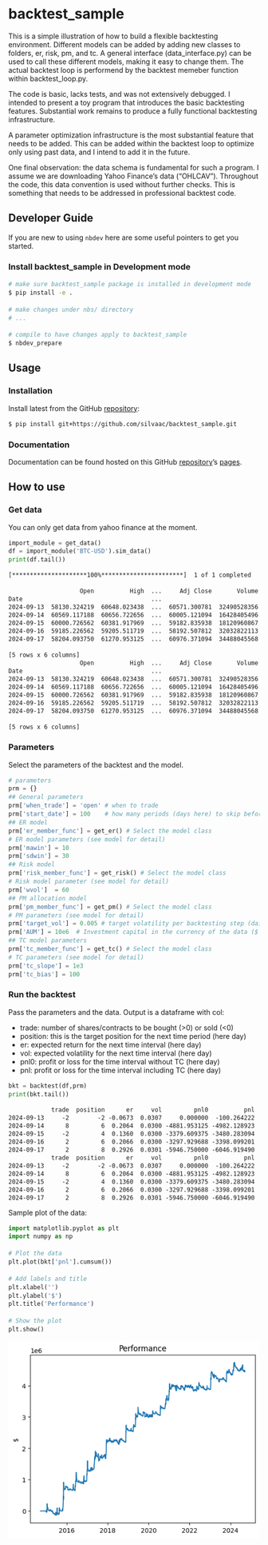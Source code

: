 # backtest_sample

<!-- WARNING: THIS FILE WAS AUTOGENERATED! DO NOT EDIT! -->

This is a simple illustration of how to build a flexible backtesting
environment. Different models can be added by adding new classes to
folders, er, risk, pm, and tc. A general interface (data_interface.py)
can be used to call these different models, making it easy to change
them. The actual backtest loop is performend by the backtest memeber
function within backtest_loop.py.

The code is basic, lacks tests, and was not extensively debugged. I
intended to present a toy program that introduces the basic backtesting
features. Substantial work remains to produce a fully functional
backtesting infrastructure.

A parameter optimization infrastructure is the most substantial feature
that needs to be added. This can be added within the backtest loop to
optimize only using past data, and I intend to add it in the future.

One final observation: the data schema is fundamental for such a
program. I assume we are downloading Yahoo Finance’s data (“OHLCAV”).
Throughout the code, this data convention is used without further
checks. This is something that needs to be addressed in professional
backtest code.

## Developer Guide

If you are new to using `nbdev` here are some useful pointers to get you
started.

### Install backtest_sample in Development mode

``` sh
# make sure backtest_sample package is installed in development mode
$ pip install -e .

# make changes under nbs/ directory
# ...

# compile to have changes apply to backtest_sample
$ nbdev_prepare
```

## Usage

### Installation

Install latest from the GitHub
[repository](https://github.com/silvaac/backtest_sample):

``` sh
$ pip install git+https://github.com/silvaac/backtest_sample.git
```

### Documentation

Documentation can be found hosted on this GitHub
[repository](https://github.com/silvaac/backtest_sample)’s
[pages](https://www.idatafactory.com/backtest_sample/).

## How to use

### Get data

You can only get data from yahoo finance at the moment.

``` python
import_module = get_data()
df = import_module('BTC-USD').sim_data()
print(df.tail())
```

    [*********************100%***********************]  1 of 1 completed

                        Open          High  ...     Adj Close       Volume
    Date                                    ...                           
    2024-09-13  58130.324219  60648.023438  ...  60571.300781  32490528356
    2024-09-14  60569.117188  60656.722656  ...  60005.121094  16428405496
    2024-09-15  60000.726562  60381.917969  ...  59182.835938  18120960867
    2024-09-16  59185.226562  59205.511719  ...  58192.507812  32032822113
    2024-09-17  58204.093750  61270.953125  ...  60976.371094  34488045568

    [5 rows x 6 columns]
                        Open          High  ...     Adj Close       Volume
    Date                                    ...                           
    2024-09-13  58130.324219  60648.023438  ...  60571.300781  32490528356
    2024-09-14  60569.117188  60656.722656  ...  60005.121094  16428405496
    2024-09-15  60000.726562  60381.917969  ...  59182.835938  18120960867
    2024-09-16  59185.226562  59205.511719  ...  58192.507812  32032822113
    2024-09-17  58204.093750  61270.953125  ...  60976.371094  34488045568

    [5 rows x 6 columns]

### Parameters

Select the parameters of the backtest and the model.

``` python
# parameters
prm = {}
## General parameters
prm['when_trade'] = 'open' # when to trade
prm['start_date'] = 100    # how many periods (days here) to skip before trading
## ER model
prm['er_member_func'] = get_er() # Select the model class
# ER model parameters (see model for detail)
prm['mawin'] = 10
prm['sdwin'] = 30
## Risk model
prm['risk_member_func'] = get_risk() # Select the model class
# Risk model parameter (see model for detail)
prm['wvol']  = 60
## PM allocation model
prm['pm_member_func'] = get_pm() # Select the model class
# PM parameters (see model for detail)
prm['target_vol'] = 0.005 # target volatility per backtesting step (daily here)
prm['AUM'] = 10e6  # Investment capital in the currency of the data ($ here)
## TC model parameters
prm['tc_member_func'] = get_tc() # Select the model class
# TC parameters (see model for detail)
prm['tc_slope'] = 1e3
prm['tc_bias'] = 100
```

### Run the backtest

Pass the parameters and the data. Output is a dataframe with col:

- trade: number of shares/contracts to be bought (\>0) or sold (\<0)
- position: this is the target position for the next time period (here
  day)
- er: expected return for the next time interval (here day)
- vol: expected volatility for the next time interval (here day)
- pnl0: profit or loss for the time interval without TC (here day)
- pnl: profit or loss for the time interval including TC (here day)

``` python
bkt = backtest(df,prm)
print(bkt.tail())
```

                trade  position      er     vol         pnl0          pnl
    2024-09-13     -2        -2 -0.0673  0.0307     0.000000  -100.264222
    2024-09-14      8         6  0.2064  0.0300 -4881.953125 -4982.128923
    2024-09-15     -2         4  0.1360  0.0300 -3379.609375 -3480.283094
    2024-09-16      2         6  0.2066  0.0300 -3297.929688 -3398.099201
    2024-09-17      2         8  0.2926  0.0301 -5946.750000 -6046.919490
                trade  position      er     vol         pnl0          pnl
    2024-09-13     -2        -2 -0.0673  0.0307     0.000000  -100.264222
    2024-09-14      8         6  0.2064  0.0300 -4881.953125 -4982.128923
    2024-09-15     -2         4  0.1360  0.0300 -3379.609375 -3480.283094
    2024-09-16      2         6  0.2066  0.0300 -3297.929688 -3398.099201
    2024-09-17      2         8  0.2926  0.0301 -5946.750000 -6046.919490

Sample plot of the data:

``` python
import matplotlib.pyplot as plt
import numpy as np

# Plot the data
plt.plot(bkt['pnl'].cumsum())

# Add labels and title
plt.xlabel('')
plt.ylabel('$')
plt.title('Performance')

# Show the plot
plt.show()
```

![](index_files/figure-commonmark/cell-5-output-1.png)
